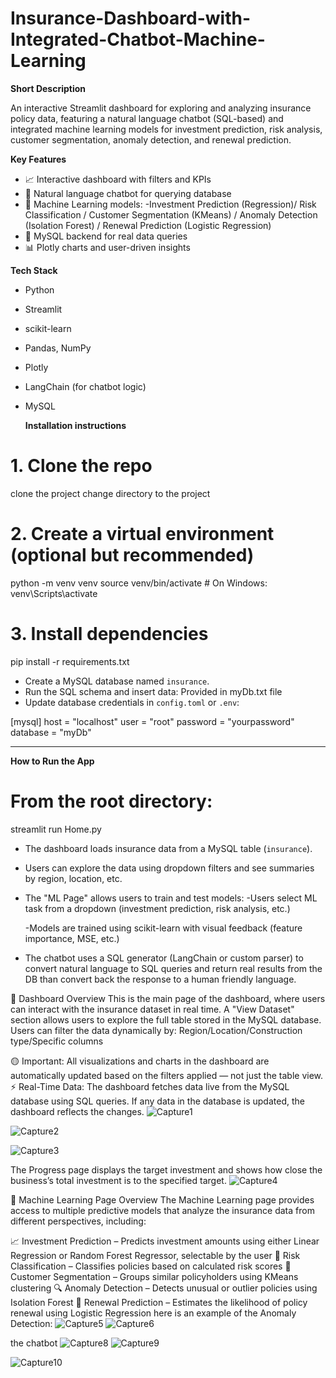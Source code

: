 # Insurance-Dashboard-with-Integrated-Chatbot-Machine-Learning
**Short Description**

An interactive Streamlit dashboard for exploring and analyzing insurance policy data,
featuring a natural language chatbot (SQL-based) and integrated machine learning models
for investment prediction, risk analysis, customer segmentation, anomaly detection,
and renewal prediction.

**Key Features**
- 📈 Interactive dashboard with filters and KPIs
- 💬 Natural language chatbot for querying database
- 🤖 Machine Learning models:
  -Investment Prediction (Regression)/ Risk Classification / Customer Segmentation (KMeans) / Anomaly Detection (Isolation Forest) / Renewal Prediction (Logistic Regression)
- 🔗 MySQL backend for real data queries
- 📊 Plotly charts and user-driven insights

**Tech Stack**
- Python
- Streamlit
- scikit-learn
- Pandas, NumPy
- Plotly
- LangChain (for chatbot logic)
- MySQL

  **Installation instructions**
# 1. Clone the repo
clone the project
change directory to the project

# 2. Create a virtual environment (optional but recommended)
python -m venv venv
source venv/bin/activate   # On Windows: venv\Scripts\activate

# 3. Install dependencies
pip install -r requirements.txt

- Create a MySQL database named `insurance`.
- Run the SQL schema and insert data:
 Provided in myDb.txt file
- Update database credentials in `config.toml` or `.env`:

[mysql]
host = "localhost"
user = "root"
password = "yourpassword"
database = "myDb"

---

**How to Run the App**

# From the root directory:
streamlit run Home.py

- The dashboard loads insurance data from a MySQL table (`insurance`).
- Users can explore the data using dropdown filters and see summaries by region, location, etc.
- The "ML Page" allows users to train and test models:
  -Users select ML task from a dropdown (investment prediction, risk analysis, etc.)
  
  -Models are trained using scikit-learn with visual feedback (feature importance, MSE, etc.)
- The chatbot uses a SQL generator (LangChain or custom parser) to convert natural language to SQL queries and return real results from the DB than convert back the response to a human friendly language.

 🧾 Dashboard Overview
This is the main page of the dashboard, where users can interact with the insurance dataset in real time.
A "View Dataset" section allows users to explore the full table stored in the MySQL database.
Users can filter the data dynamically by:
Region/Location/Construction type/Specific columns

🟡 Important: All visualizations and charts in the dashboard are automatically updated based on the filters applied — not just the table view.
⚡ Real-Time Data:
The dashboard fetches data live from the MySQL database using SQL queries. If any data in the database is updated, the dashboard reflects the changes.
![Capture1](https://github.com/user-attachments/assets/ef6883de-4b8f-4b96-b796-05c498aa6b9b)

![Capture2](https://github.com/user-attachments/assets/4def630d-bd12-4fbd-8628-8180f35a5db0)

![Capture3](https://github.com/user-attachments/assets/1b2009ac-1fee-44ee-a8a6-6bc7832bee6a)

The Progress page displays the target investment and shows how close the business’s total investment is to the specified target.
![Capture4](https://github.com/user-attachments/assets/fca3b576-c97e-40ea-bbd8-6ab65bcad078)

🤖 Machine Learning Page Overview
The Machine Learning page provides access to multiple predictive models that analyze the insurance data from different perspectives, including:

📈 Investment Prediction – Predicts investment amounts using either Linear Regression or Random Forest Regressor, selectable by the user
🎯 Risk Classification – Classifies policies based on calculated risk scores
👥 Customer Segmentation – Groups similar policyholders using KMeans clustering
🔍 Anomaly Detection – Detects unusual or outlier policies using Isolation Forest
🔄 Renewal Prediction – Estimates the likelihood of policy renewal using Logistic Regression
here is an example of the Anomaly Detection:
![Capture5](https://github.com/user-attachments/assets/bed3c8bc-e262-4c2e-acfb-6de8fd16d693)
![Capture6](https://github.com/user-attachments/assets/23ae48de-5914-476b-acdf-f5cb34d79e2c)

the chatbot
![Capture8](https://github.com/user-attachments/assets/8ba65574-f48f-4bb6-87a8-b25e924c674a)
![Capture9](https://github.com/user-attachments/assets/b2a46759-ce9e-4a62-8a10-754ba5c29f59)

![Capture10](https://github.com/user-attachments/assets/9e7cc470-2ffd-4d03-afca-c5e5af3670ac)





















 
